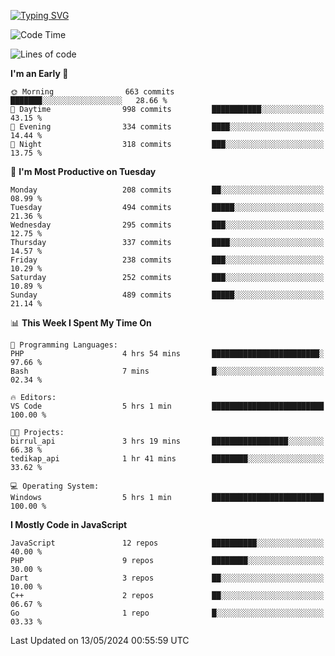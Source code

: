 [![Typing SVG](https://readme-typing-svg.demolab.com?font=Fira+Code&pause=1000&color=F7F7F7&random=false&width=435&lines=Hi+%F0%9F%91%8B%2C+I'm+Rafiu+Sidqi;Junior+Backend+Developer)](https://git.io/typing-svg)
<!--START_SECTION:waka-->
![Code Time](http://img.shields.io/badge/Code%20Time-204%20hrs%2020%20mins-blue)

![Lines of code](https://img.shields.io/badge/From%20Hello%20World%20I%27ve%20Written-960.0%20thousand%20lines%20of%20code-blue)

**I'm an Early 🐤** 

```text
🌞 Morning                663 commits         ███████░░░░░░░░░░░░░░░░░░   28.66 % 
🌆 Daytime                998 commits         ███████████░░░░░░░░░░░░░░   43.15 % 
🌃 Evening                334 commits         ████░░░░░░░░░░░░░░░░░░░░░   14.44 % 
🌙 Night                  318 commits         ███░░░░░░░░░░░░░░░░░░░░░░   13.75 % 
```
📅 **I'm Most Productive on Tuesday** 

```text
Monday                   208 commits         ██░░░░░░░░░░░░░░░░░░░░░░░   08.99 % 
Tuesday                  494 commits         █████░░░░░░░░░░░░░░░░░░░░   21.36 % 
Wednesday                295 commits         ███░░░░░░░░░░░░░░░░░░░░░░   12.75 % 
Thursday                 337 commits         ████░░░░░░░░░░░░░░░░░░░░░   14.57 % 
Friday                   238 commits         ███░░░░░░░░░░░░░░░░░░░░░░   10.29 % 
Saturday                 252 commits         ███░░░░░░░░░░░░░░░░░░░░░░   10.89 % 
Sunday                   489 commits         █████░░░░░░░░░░░░░░░░░░░░   21.14 % 
```


📊 **This Week I Spent My Time On** 

```text
💬 Programming Languages: 
PHP                      4 hrs 54 mins       ████████████████████████░   97.66 % 
Bash                     7 mins              █░░░░░░░░░░░░░░░░░░░░░░░░   02.34 % 

🔥 Editors: 
VS Code                  5 hrs 1 min         █████████████████████████   100.00 % 

🐱‍💻 Projects: 
birrul_api               3 hrs 19 mins       █████████████████░░░░░░░░   66.38 % 
tedikap_api              1 hr 41 mins        ████████░░░░░░░░░░░░░░░░░   33.62 % 

💻 Operating System: 
Windows                  5 hrs 1 min         █████████████████████████   100.00 % 
```

**I Mostly Code in JavaScript** 

```text
JavaScript               12 repos            ██████████░░░░░░░░░░░░░░░   40.00 % 
PHP                      9 repos             ████████░░░░░░░░░░░░░░░░░   30.00 % 
Dart                     3 repos             ██░░░░░░░░░░░░░░░░░░░░░░░   10.00 % 
C++                      2 repos             ██░░░░░░░░░░░░░░░░░░░░░░░   06.67 % 
Go                       1 repo              █░░░░░░░░░░░░░░░░░░░░░░░░   03.33 % 
```




 Last Updated on 13/05/2024 00:55:59 UTC
<!--END_SECTION:waka-->
